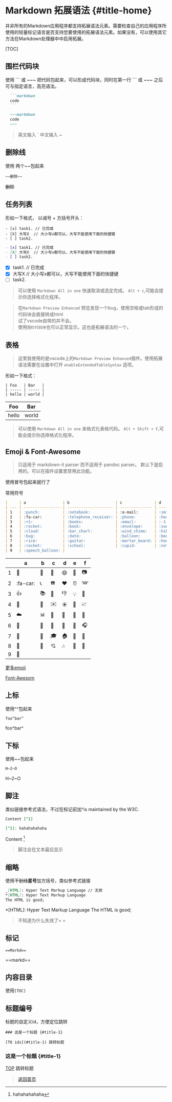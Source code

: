 # Markdown 拓展语法 {#title-home}

并非所有的Markdown应用程序都支持拓展语法元素。需要检查自己的应用程序所使用的轻量标记语言是否支持您要使用的拓展语法元素。如果没有，可以使用其它方法在Markdown处理器中中启用拓展。

[TOC]

## 围栏代码块

使用 \`\`\` 或 \~\~\~ 把代码包起来，可以形成代码块，同时在第一行 \`\`\` 或 \~\~\~ 之后可与指定语言，高亮语法。

~~~markdown
  ```markdown
  code
  ```
~~~

```markdown
  ~~~markdown
  code
  ~~~
```

> 英文输入 \` 中文输入 \~

## 删除线

使用 两个\~\~包起来

    ~~删除~~

~~删除~~

## 任务列表

形如一下格式， 以减号 + 方括号开头：

    - [x] task1. // 已完成
    - [X] 大写X  // 大小写x都可以，大写不能使用下面的快捷键
    - [ ] task2. 

```markdown
- [x] task1. // 已完成
- [X] 大写X  // 大小写x都可以，大写不能使用下面的快捷键
- [ ] task2. 
```

- [x] task1. // 已完成
- [X] 大写X  // 大小写x都可以，大写不能使用下面的快捷键
- [ ] task2. 

> 可以使用 `Markdown All in one` 快速取消或选定完成。 `Alt + c`,可能会提示你选择格式化程序。

> 在`Markdown Preview Enhanced` 预览发现一个bug，使用空格或tab形成的代码块会直接转成html  
> 试了vscode自带的并不会。  
> 使用`围栏代码块`也可以正常显示。这也是拓展语法的一个。

## 表格

> 这里我使用的是vscode上的`Markdown Preview Enhanced`插件。使用拓展语法需要在设置中打开 `enableExtendedTableSyntax` 选项。

形如一下格式：

```
| Foo   | Bar   |
| ----- | ----- |
| hello | world |
```

| Foo   | Bar   |
| ----- | ----- |
| hello | world |

> 可以使用 `Markdown All in one` 来格式化表格代码。 `Alt + Shift + F`,可能会提示你选择格式化程序。

## Emoji & Font-Awesome

> 只适用于 markdown-it parser 而不适用于 pandoc parser。 默认下是启用的。可以在插件设置里禁用此功能。

使用冒号包起来就行了

常用符号

~~~markdown
|     | a                | b                    | c              | d          | e              | f                          |
| --- | ---------------- | -------------------- | -------------- | ---------- | -------------- | -------------------------- |
| 1   | :punch:          | :notebook:           | :e-mail:       | :smile:    | :movie_camera: | :camera:                   |
| 2   | :fa-car:         | :telephone_receiver: | :phone:        | :heart:    | :alarm_clock:  | :loop:                     |
| 3   | :+1:             | :books:              | :email:        | :-1:       | :bulb:         | :hammer:                   |
| 4   | :rocket:         | :book:               | :envelope:     | :sunny:    | :mag_right:    | :chart_with_upwards_trend: |
| 5   | :cloud:          | :bar_chart:          | :wind_chime:   | :hibiscus: | :paperclip:    | :ghost:                    |
| 6   | :bug:            | :date:               | :balloon:      | :beers:    | :guitar:       | :headphones:               |
| 7   | :rice:           | :guitar:             | :mortar_board: | :house:    | :mount_fuji:   | :office:                   |
| 8   | :rocket:         | :school:             | :cupid:        | :notes:    | :shit:         | :feet:                     |
| 9   | :speech_balloon: |
~~~

|     | a                | b                    | c              | d          | e              | f                          |
| --- | ---------------- | -------------------- | -------------- | ---------- | -------------- | -------------------------- |
| 1   | :punch:          | :notebook:           | :e-mail:       | :smile:    | :movie_camera: | :camera:                   |
| 2   | :fa-car:         | :telephone_receiver: | :phone:        | :heart:    | :alarm_clock:  | :loop:                     |
| 3   | :+1:             | :books:              | :email:        | :-1:       | :bulb:         | :hammer:                   |
| 4   | :rocket:         | :book:               | :envelope:     | :sunny:    | :mag_right:    | :chart_with_upwards_trend: |
| 5   | :cloud:          | :bar_chart:          | :wind_chime:   | :hibiscus: | :paperclip:    | :ghost:                    |
| 6   | :bug:            | :date:               | :balloon:      | :beers:    | :guitar:       | :headphones:               |
| 7   | :rice:           | :guitar:             | :mortar_board: | :house:    | :mount_fuji:   | :office:                   |
| 8   | :rocket:         | :school:             | :cupid:        | :notes:    | :shit:         | :feet:                     |
| 9   | :speech_balloon: |

[更多emoji](https://www.webfx.com/tools/emoji-cheat-sheet/)

[Font-Awesom](https://fontawesome.com/)

## 上标

使用\^\^包起来

~~~markdown
foo^bar^
~~~

foo^bar^

## 下标

使用\~\~包起来

~~~markdown
H~2~O
~~~

H~2~O

## 脚注

类似链接参考式语法，不过在标记前加\^is maintained by the W3C.

~~~markdown
Content [^1]

[^1]: hahahahahaha
~~~

Content [^1]

[^1]: hahahahahaha

> 脚注会在文本最后显示

## 缩略

使用~~下划线~~**星号**加方括号，类似参考式链接

~~~markdown
_[HTML]: Hyper Text Markup Language // 无效
*[HTML]: Hyper Text Markup Language
The HTML is good;
~~~

*[HTML]: Hyper Text Markup Language
The HTML is good;

> 不知道为什么失效了= = 

## 标记

    ==Markd==

==markd==

## 内容目录

使用`[TOC]`

## 标题编号

标题的自定义id，方便定位跳转

    ### 这是一个标题 {#title-1}

    [TO ids](#title-1) 跳转标题

### 这是一个标题 {#title-1}

[TOP](#title-home) 跳转标题

> [返回首页](/index.html)